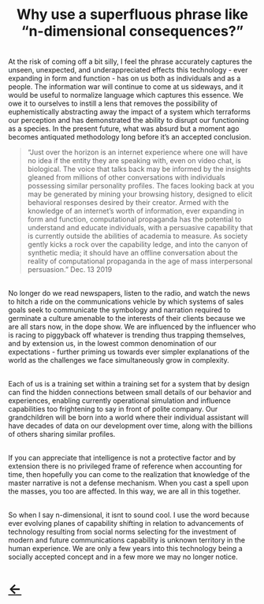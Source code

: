 <h1>
<center>
   <b>Why use a superfluous phrase like “n-dimensional consequences?”</b>
</center>
</h1>

\
At the risk of coming off a bit silly, I feel the phrase accurately captures the unseen, unexpected, and underappreciated effects this technology - ever expanding in form and function - has on us both as individuals and as a people. The information war will continue to come at us sideways, and it would be useful to normalize language which captures this essence. We owe it to ourselves to instill a lens that removes the possibility of euphemistically abstracting away the impact of a system which terraforms our perception and has demonstrated the ability to disrupt our functioning as a species. In the present future, what was absurd but a moment ago becomes antiquated methodology long before it’s an accepted conclusion. 

> “Just over the horizon is an internet experience where one will have no idea if the entity they are speaking with, even on video chat, is biological. The voice that talks back may be informed by the insights gleaned from millions of other conversations with individuals possessing similar personality profiles. The faces looking back at you may be generated by mining your browsing history, designed to elicit behavioral responses desired by their creator. Armed with the knowledge of an internet’s worth of information, ever expanding in form and function, computational propaganda has the potential to understand and educate individuals, with a persuasive capability that is currently outside the abilities of academia to measure. As society gently kicks a rock over the capability ledge, and into the canyon of synthetic media; it should have an offline conversation about the reality of computational propaganda in the age of mass interpersonal persuasion.” Dec. 13 2019

\
No longer do we read newspapers, listen to the radio, and watch the news to hitch a ride on the communications vehicle by which systems of sales goals seek to communicate the symbology and narration required to germinate a culture amenable to the interests of their clients because we are all stars now, in the dope show. We are influenced by the influencer who is racing to piggyback off whatever is trending thus trapping themselves, and by extension us, in the lowest common denomination of our expectations - further priming us towards ever simpler explanations of the world as the challenges we face simultaneously grow in complexity.

\
Each of us is a training set within a training set for a system that by design can find the hidden connections between small details of our behavior and experiences, enabling currently operational simulation and influence capabilities too frightening to say in front of polite company. Our grandchildren will be born into a world where their individual assistant will have decades of data on our development over time, along with the billions of others sharing similar profiles. 

\
If you can appreciate that intelligence is not a protective factor and by extension there is no privileged frame of reference when accounting for time, then hopefully you can come to the realization that knowledge of the master narrative is not a defense mechanism. When you cast a spell upon the masses, you too are affected. In this way, we are all in this together. 

\
So when I say n-dimensional, it isnt to sound cool. I use the word because ever evolving planes of capability shifting in relation to advancements of technology resulting from social norms selecting for the investment of modern and future communications capability is unknown territory in the human experience. We are only a few years into this technology being a socially accepted concept and in a few more we may no longer notice.

# [<-](index.md)